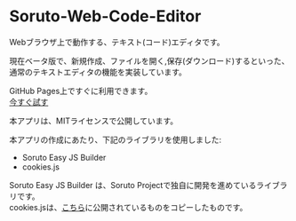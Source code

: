 # Soruto-Web-Code-Editor
Webブラウザ上で動作する、テキスト(コード)エディタです。

現在ベータ版で、新規作成、ファイルを開く,保存(ダウンロード)するといった、  
通常のテキストエディタの機能を実装しています。

GitHub Pages上ですぐに利用できます。  
[今すぐ試す](https://sorutoproject.github.io/Soruto-Web-Code-Editor/)

本アプリは、MITライセンスで公開しています。

本アプリの作成にあたり、下記のライブラリを使用しました:  
* Soruto Easy JS Builder
* cookies.js

Soruto Easy JS Builder は、Soruto Projectで独自に開発を進めているライブラリです。  
cookies.jsは、[こちら](https://developer.mozilla.org/ja/docs/Web/API/Document/cookie)に公開されているものをコピーしたものです。  

